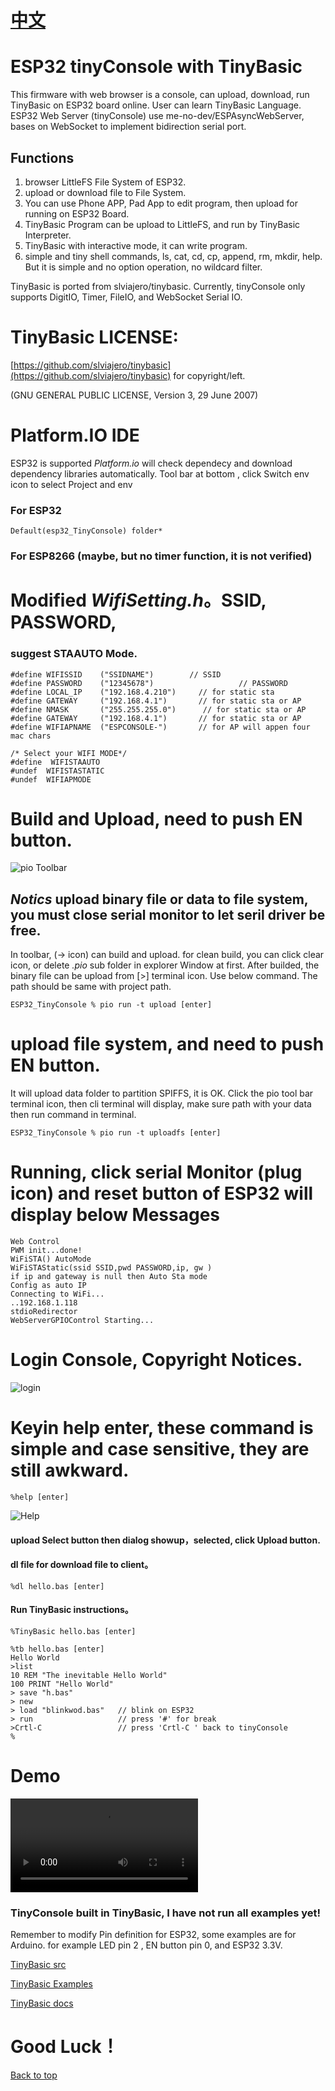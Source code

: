 # [中文](./讀我.md)
# ESP32 tinyConsole with TinyBasic
This firmware with web browser is a console, can upload, download, run TinyBasic on ESP32 board online. User can learn TinyBasic Language.
ESP32 Web Server (tinyConsole) use me-no-dev/ESPAsyncWebServer, bases on WebSocket to implement bidirection serial port.

## Functions
  
1. browser LittleFS File System of ESP32.
2. upload or download file to File System.
3. You can use Phone APP, Pad App to edit program, then upload for running on ESP32 Board.
4. TinyBasic Program can be upload to LittleFS, and run by TinyBasic Interpreter.
5. TinyBasic with interactive mode, it can write program.
6. simple and tiny shell commands, ls, cat, cd, cp, append, rm, mkdir, help. But it is simple and no option operation, no wildcard filter.

TinyBasic is ported from slviajero/tinybasic.
Currently, tinyConsole only supports DigitIO, Timer, FileIO, and WebSocket Serial IO.

# TinyBasic LICENSE:

 [https://github.com/slviajero/tinybasic](https://github.com/slviajero/tinybasic) for copyright/left.

(GNU GENERAL PUBLIC LICENSE, Version 3, 29 June 2007)

# Platform.IO IDE
 ESP32 is supported
 *Platform.io* will check dependecy and download dependency libraries automatically.
 Tool bar at bottom , click Switch  env icon to select Project and env
### For ESP32
```
Default(esp32_TinyConsole) folder*
```
### For ESP8266 (maybe, but no timer function, it is not verified)<br>


# Modified *WifiSetting.h*。SSID, PASSWORD, 

### suggest STAAUTO Mode.

```
#define WIFISSID    ("SSIDNAME")        // SSID
#define PASSWORD    ("12345678")                   // PASSWORD
#define LOCAL_IP    ("192.168.4.210")     // for static sta
#define GATEWAY     ("192.168.4.1")       // for static sta or AP
#define NMASK       ("255.255.255.0")      // for static sta or AP
#define GATEWAY     ("192.168.4.1")       // for static sta or AP
#define WIFIAPNAME  ("ESPCONSOLE-")       // for AP will appen four mac chars

/* Select your WIFI MODE*/
#define  WIFISTAAUTO
#undef  WIFISTASTATIC
#undef  WIFIAPMODE
```

# Build and Upload, need to push EN button.

![pio Toolbar](png/toolbar.png)

## *Notics* upload binary file or data to file system, you must close serial monitor to let seril driver be free.

  In toolbar, (-> icon) can build and upload.
  for clean build, you can click clear icon, or delete *.pio* sub folder in explorer Window at first.
  After builded, the binary file can be upload from [>] terminal icon. Use below command.
  The path should be same with project path.
```
ESP32_TinyConsole % pio run -t upload [enter]
```
# upload file system, and need to push EN button.
 It will upload data folder to partition SPIFFS, it is OK.
 Click the pio tool bar terminal icon, then cli terminal will display, make sure path with your data then run command in terminal.
```
ESP32_TinyConsole % pio run -t uploadfs [enter]
```

# Running, click serial Monitor (plug icon) and reset button of ESP32 will display below Messages
```
Web Control
PWM init...done!
WiFiSTA() AutoMode 
WiFiSTAStatic(ssid SSID,pwd PASSWORD,ip, gw ) 
if ip and gateway is null then Auto Sta mode
Config as auto IP
Connecting to WiFi...
..192.168.1.118
stdioRedirector
WebServerGPIOControl Starting...
```
#  Login Console, Copyright Notices.
![login](png/login.png)

#  Keyin help enter, these command is simple and case sensitive, they are still awkward.
```
%help [enter]
```
![Help](png/help.png)
####  upload Select button then dialog showup，selected, click Upload button.
####  dl file for download file to client。
```
%dl hello.bas [enter]
```
####  Run TinyBasic instructions。
```
%TinyBasic hello.bas [enter]
```
```
%tb hello.bas [enter]
Hello World
>list
10 REM "The inevitable Hello World"
100 PRINT "Hello World"
> save "h.bas" 
> new
> load "blinkwod.bas"   // blink on ESP32 
> run                   // press '#' for break
>Crtl-C                 // press 'Crtl-C ' back to tinyConsole
%

```
# Demo
![Demo](png/TinyConsole.mov)

### TinyConsole built in TinyBasic, I have not run all examples yet!

Remember to modify Pin definition for ESP32, some examples are for Arduino.
for example LED pin 2 , EN button pin 0, and ESP32 3.3V.

[TinyBasic src](https://github.com/slviajero/tinybasic)

[TinyBasic Examples](https://github.com/slviajero/tinybasic/tree/main/examples)

[TinyBasic docs](https://github.com/slviajero/tinybasic/tree/main/docs)

# Good Luck！ 

[Back to top](#)